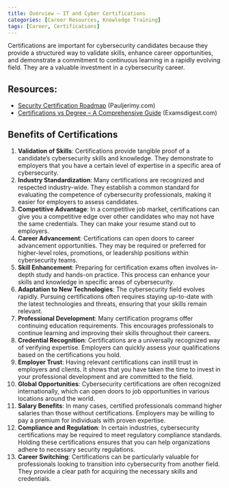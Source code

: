 ```yaml
---
title: Overview – IT and Cyber Certifications
categories: [Career Resources, Knowledge Training]
tags: [Career, Certifications]
---
```

Certifications are important for cybersecurity candidates because they provide a structured way to validate skills, enhance career opportunities, and demonstrate a commitment to continuous learning in a rapidly evolving field. They are a valuable investment in a cybersecurity career.


## Resources:

- [Security Certification Roadmap](https://pauljerimy.com/security-certification-roadmap) (Pauljerimy.com) 
- [Certifications vs Degree – A Comprehensive Guide](https://examsdigest.com/choosing-your-path-in-it-certifications-vs-degree-a-comprehensive-guide) (Examsdigest.com) 

## Benefits of Certifications
1. **Validation of Skills**: Certifications provide tangible proof of a candidate’s cybersecurity skills and knowledge. They demonstrate to employers that you have a certain level of expertise in a specific area of cybersecurity.
2. **Industry Standardization**: Many certifications are recognized and respected industry-wide. They establish a common standard for evaluating the competence of cybersecurity professionals, making it easier for employers to assess candidates.
3. **Competitive Advantage**: In a competitive job market, certifications can give you a competitive edge over other candidates who may not have the same credentials. They can make your resume stand out to employers.
4. **Career Advancement**: Certifications can open doors to career advancement opportunities. They may be required or preferred for higher-level roles, promotions, or leadership positions within cybersecurity teams.
5. **Skill Enhancement**: Preparing for certification exams often involves in-depth study and hands-on practice. This process can enhance your skills and knowledge in specific areas of cybersecurity.
6. **Adaptation to New Technologies**: The cybersecurity field evolves rapidly. Pursuing certifications often requires staying up-to-date with the latest technologies and threats, ensuring that your skills remain relevant.
7. **Professional Development**: Many certification programs offer continuing education requirements. This encourages professionals to continue learning and improving their skills throughout their careers.
8. **Credential Recognition**: Certifications are a universally recognized way of verifying expertise. Employers can quickly assess your qualifications based on the certifications you hold.
9. **Employer Trust**: Having relevant certifications can instill trust in employers and clients. It shows that you have taken the time to invest in your professional development and are committed to the field.
10. **Global Opportunities**: Cybersecurity certifications are often recognized internationally, which can open doors to job opportunities in various locations around the world.
11. **Salary Benefits**: In many cases, certified professionals command higher salaries than those without certifications. Employers may be willing to pay a premium for individuals with proven expertise.
12. **Compliance and Regulation**: In certain industries, cybersecurity certifications may be required to meet regulatory compliance standards. Holding these certifications ensures that you can help organizations adhere to necessary security regulations.
13. **Career Switching**: Certifications can be particularly valuable for professionals looking to transition into cybersecurity from another field. They provide a clear path for acquiring the necessary skills and credentials.

